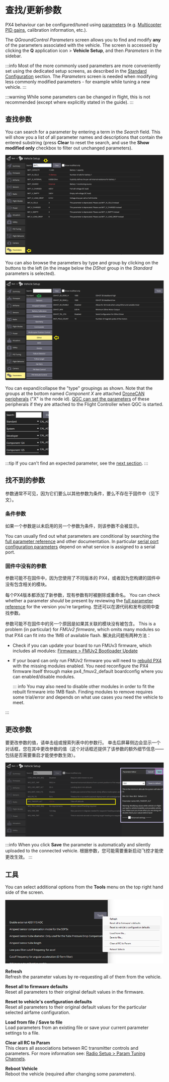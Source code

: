 # 查找/更新参数

PX4 behaviour can be configured/tuned using [parameters](../advanced_config/parameter_reference.md) (e.g. [Multicopter PID gains](../config_mc/pid_tuning_guide_multicopter.md), calibration information, etc.).

The _QGroundControl Parameters_ screen allows you to find and modify **any** of the parameters associated with the vehicle.
The screen is accessed by clicking the **Q** application icon > **Vehicle Setup**, and then _Parameters_ in the sidebar.

:::info
Most of the more commonly used parameters are more conveniently set using the dedicated setup screens, as described in the [Standard Configuration](../config/index.md) section.
The _Parameters_ screen is needed when modifying less commonly modified parameters - for example while tuning a new vehicle.
:::

:::warning
While some parameters can be changed in flight, this is not recommended (except where explicitly stated in the guide).
:::

<a id="finding"></a>

## 查找参数

You can search for a parameter by entering a term in the _Search_ field.
This will show you a list of all parameter names and descriptions that contain the entered substring (press **Clear** to reset the search, and use the **Show modified only** checkbox to filter out unchanged parameters).

![Parameters Search](../../assets/qgc/setup/parameters/parameters_search.png)

You can also browse the parameters by type and group by clicking on the buttons to the left (in the image below the _DShot_ group in the _Standard_ parameters is selected).

![Parameters Screen](../../assets/qgc/setup/parameters/parameters_px4.png)

You can expand/collapse the "type" groupings as shown.
Note that the groups at the bottom named _Component X_ are attached [DroneCAN peripherals](../dronecan/index.md#qgc-cannode-parameter-configuration) ("X" is the node id).
[QGC can set the parameters](../dronecan/index.md#qgc-cannode-parameter-configuration) of these peripherals if they are attached to the Flight Controller when QGC is started.

![Parameters Types - collapsed](../../assets/qgc/setup/parameters/parameters_types.png)

:::tip
If you can't find an expected parameter, see the [next section](#missing).
:::

<a id="missing"></a>

## 找不到的参数

参数通常不可见，因为它们要么以其他参数为条件，要么不存在于固件中（见下文）。

### 条件参数

如果一个参数是以未启用的另一个参数为条件，则该参数不会被显示。

You can usually find out what parameters are conditional by searching the [full parameter reference](../advanced_config/parameter_reference.md) and other documentation.
In particular [serial port configuration parameters](../peripherals/serial_configuration.md) depend on what service is assigned to a serial port.

### 固件中没有的参数

参数可能不在固件中，因为您使用了不同版本的 PX4，或者因为您构建的固件中没有包含相关的模块。

每个PX4版本都添加了新参数，现有参数有时被删除或重命名。
You can check whether a parameter _should_ be present by reviewing the [full parameter reference](../advanced_config/parameter_reference.md) for the version you're targeting.
您还可以在源代码和发布说明中查找参数。

参数可能不在固件中的另一个原因是如果其关联的模块没有被包含。
This is a problem (in particular) for _FMUv2 firmware_, which omits many modules so that PX4 can fit into the 1MB of available flash.
解决此问题有两种方法：

- Check if you can update your board to run FMUv3 firmware, which includes all modules: [Firmware > FMUv2 Bootloader Update](../config/firmware.md#bootloader)
- If your board can only run FMUv2 firmware you will need to [rebuild PX4](../dev_setup/building_px4.md) with the missing modules enabled.
  You need reconfigure the PX4 firmware itself through make px4_fmuv2_default boardconfig where you can enabled/disable modules.

  ::: info
  You may also need to disable other modules in order to fit the rebuilt firmware into 1MB flash.
  Finding modules to remove requires some trial/error and depends on what use cases you need the vehicle to meet.

:::

<a id="changing"></a>

## 更改参数

要更改参数的值，请单击组或搜索列表中的参数行。
单击后屏幕侧边会显示一个对话框，您在其中更改参数的值（这个对话框还提供了该参数的额外细节信息——包括是否需要重启才能使参数生效）。

![Changing a parameter value](../../assets/qgc/setup/parameters/parameters_changing.png)

:::info
When you click **Save** the parameter is automatically and silently uploaded to the connected vehicle.
根据参数，您可能需要重新启动飞控才能使更改生效。
:::

## 工具

You can select additional options from the **Tools** menu on the top right hand side of the screen.

![Tools menu](../../assets/qgc/setup/parameters/parameters_tools_menu.png)

**Refresh** <br>Refresh the parameter values by re-requesting all of them from the vehicle.

**Reset all to firmware defaults** <br>Reset all parameters to their original default values in the firmware.

**Reset to vehicle's configuration defaults** <br>Reset all parameters to their original default values for the particular selected airfame configuration.

**Load from file / Save to file** <br>Load parameters from an existing file or save your current parameter settings to a file.

**Clear all RC to Param** <br>This clears all associations between RC transmitter controls and parameters.
For more information see: [Radio Setup > Param Tuning Channels](../config/radio.md#param-tuning-channels).

**Reboot Vehicle** <br>Reboot the vehicle (required after changing some parameters).
